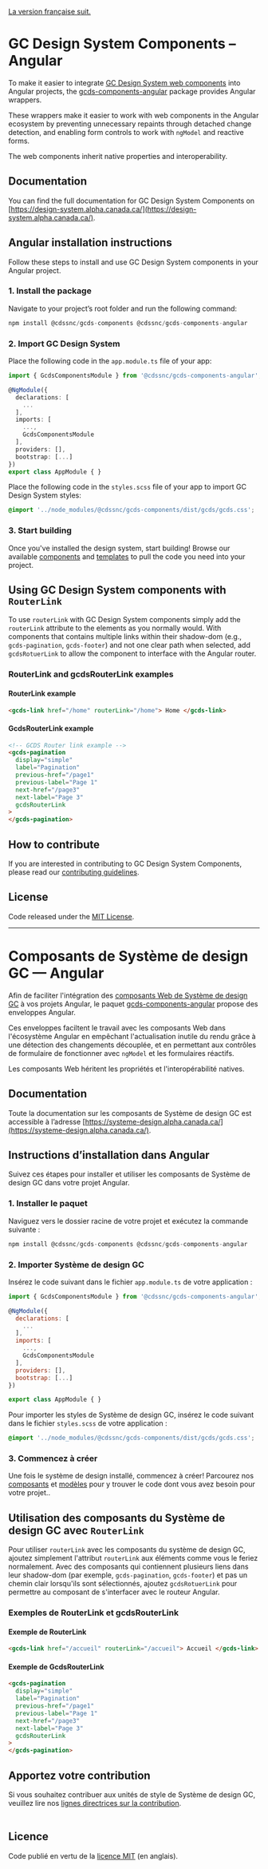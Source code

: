 [La version française suit.](#composants-de-système-de-design-gc--angular)

# GC Design System Components – Angular

To make it easier to integrate [GC Design System web components](https://github.com/cds-snc/gcds-components/tree/main/packages/web) into Angular projects, the [gcds-components-angular](https://www.npmjs.com/package/@cdssnc/gcds-components-angular) package provides Angular wrappers.

These wrappers make it easier to work with web components in the Angular ecosystem by preventing unnecessary repaints through detached change detection, and enabling form controls to work with `ngModel` and reactive forms.

The web components inherit native properties and interoperability.

## Documentation

You can find the full documentation for GC Design System Components on [https://design-system.alpha.canada.ca/](https://design-system.alpha.canada.ca/).

## Angular installation instructions

Follow these steps to install and use GC Design System components in your Angular project.

### 1. Install the package

Navigate to your project’s root folder and run the following command:

```js
npm install @cdssnc/gcds-components @cdssnc/gcds-components-angular
```

### 2. Import GC Design System

Place the following code in the `app.module.ts` file of your app:

```ts
import { GcdsComponentsModule } from '@cdssnc/gcds-components-angular';

@NgModule({
  declarations: [
    ...
  ],
  imports: [
    ...,
    GcdsComponentsModule
  ],
  providers: [],
  bootstrap: [...]
})
export class AppModule { }
```

Place the following code in the `styles.scss` file of your app to import GC Design System styles:

```css
@import '../node_modules/@cdssnc/gcds-components/dist/gcds/gcds.css';
```

### 3. Start building

Once you've installed the design system, start building! Browse our available [components](https://design-system.alpha.canada.ca/en/components/) and [templates](https://design-system.alpha.canada.ca/en/page-templates/) to pull the code you need into your project.

## Using GC Design System components with `RouterLink`

To use `routerLink` with GC Design System components simply add the `routerLink` attribute to the elements as you normally would. With components that contains multiple links within their shadow-dom (e.g., `gcds-pagination`, `gcds-footer`) and not one clear path when selected, add `gcdsRotuerLink` to allow the component to interface with the Angular router.

### RouterLink and gcdsRouterLink examples

#### RouterLink example

```html
<gcds-link href="/home" routerLink="/home"> Home </gcds-link>
```

#### GcdsRouterLink example

```html
<!-- GCDS Router link example -->
<gcds-pagination
  display="simple"
  label="Pagination"
  previous-href="/page1"
  previous-label="Page 1"
  next-href="/page3"
  next-label="Page 3"
  gcdsRouterLink
>
</gcds-pagination>
```

## How to contribute

If you are interested in contributing to GC Design System Components, please read our [contributing guidelines](https://github.com/cds-snc/gcds-components/blob/main/CONTRIBUTING.md).

## License

Code released under the [MIT License](https://github.com/cds-snc/gcds-components/blob/main/LICENSE).

---

# Composants de Système de design GC — Angular

Afin de faciliter l'intégration des [composants Web de Système de design GC](https://github.com/cds-snc/gcds-components/tree/main/packages/web) à vos projets Angular, le paquet [gcds-components-angular](https://www.npmjs.com/package/@cdssnc/gcds-components-angular) propose des enveloppes Angular.

Ces enveloppes faciltent le travail avec les composants Web dans l'écosystème Angular en empêchant l'actualisation inutile du rendu grâce à une détection des changements découplée, et en permettant aux contrôles de formulaire de fonctionner avec `ngModel` et les formulaires réactifs.

Les composants Web héritent les propriétés et l'interopérabilité natives.

## Documentation

Toute la documentation sur les composants de Système de design GC est accessible à l’adresse [https://systeme-design.alpha.canada.ca/](https://systeme-design.alpha.canada.ca/).

## Instructions d’installation dans Angular

Suivez ces étapes pour installer et utiliser les composants de Système de design GC dans votre projet Angular.

### 1. Installer le paquet

Naviguez vers le dossier racine de votre projet et exécutez la commande suivante :

```js
npm install @cdssnc/gcds-components @cdssnc/gcds-components-angular
```

### 2. Importer Système de design GC

Insérez le code suivant dans le fichier `app.module.ts` de votre application :

```js
import { GcdsComponentsModule } from '@cdssnc/gcds-components-angular';

@NgModule({
  declarations: [
    ...
  ],
  imports: [
    ...,
    GcdsComponentsModule
  ],
  providers: [],
  bootstrap: [...]
})

export class AppModule { }
```

Pour importer les styles de Système de design GC, insérez le code suivant dans le fichier `styles.scss` de votre application :

```css
@import '../node_modules/@cdssnc/gcds-components/dist/gcds/gcds.css';
```

### 3. Commencez à créer

Une fois le système de design installé, commencez à créer! Parcourez nos [composants](systeme-design.alpha.canada.ca/fr/composants/) et [modèles](https://systeme-design.alpha.canada.ca/fr/modeles-de-page/) pour y trouver le code dont vous avez besoin pour votre projet..

## Utilisation des composants du Système de design GC avec `RouterLink`

Pour utiliser `routerLink` avec les composants du système de design GC, ajoutez simplement l'attribut `routerLink` aux éléments comme vous le feriez normalement. Avec des composants qui contiennent plusieurs liens dans leur shadow-dom (par exemple, `gcds-pagination`, `gcds-footer`) et pas un chemin clair lorsqu'ils sont sélectionnés, ajoutez `gcdsRotuerLink` pour permettre au composant de s'interfacer avec le routeur Angular.

### Exemples de RouterLink et gcdsRouterLink

#### Exemple de RouterLink

```html
<gcds-link href="/accueil" routerLink="/accueil"> Accueil </gcds-link>
```

#### Exemple de GcdsRouterLink

```html
<gcds-pagination
  display="simple"
  label="Pagination"
  previous-href="/page1"
  previous-label="Page 1"
  next-href="/page3"
  next-label="Page 3"
  gcdsRouterLink
>
</gcds-pagination>
```

## Apportez votre contribution

Si vous souhaitez contribuer aux unités de style de Système de design GC, veuillez lire nos [lignes directrices sur la contribution](https://github.com/cds-snc/gcds-components/blob/main/CONTRIBUTING.md).
<br/>
<br/>

## Licence

Code publié en vertu de la [licence MIT](https://github.com/cds-snc/gcds-components/blob/main/LICENSE) (en anglais).
